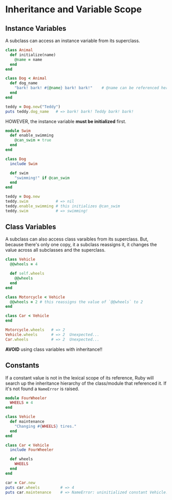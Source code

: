 # Inheritance and Variable Scope

## Instance Variables

A subclass can access an instance variable from its superclass.

```ruby
class Animal
  def initialize(name)
    @name = name
  end
end

class Dog < Animal
  def dog_name
    "bark! bark! #{@name} bark! bark!"    # @name can be referenced here
  end
end

teddy = Dog.new("Teddy")
puts teddy.dog_name   # => bark! bark! Teddy bark! bark!
```

HOWEVER, the instance variable **must be initialized** first.

```ruby
module Swim
  def enable_swimming
    @can_swim = true
  end
end

class Dog
  include Swim

  def swim
    "swimming!" if @can_swim
  end
end

teddy = Dog.new
teddy.swim            # => nil
teddy.enable_swimming # this initializes @can_swim
teddy.swim            # => swimming!
```

## Class Variables

A subclass can also access class varaibles from its superclass. But, because there's only one copy, it a subclass reassigns it, it changes the value across all subclasses and the superclass.

```ruby
class Vehicle
  @@wheels = 4

  def self.wheels
    @@wheels
  end
end

class Motorcycle < Vehicle
  @@wheels = 2 # this reassigns the value of `@@wheels` to 2
end

class Car < Vehicle
end

Motorcycle.wheels   # => 2
Vehicle.wheels      # => 2  Unexpected...
Car.wheels          # => 2  Unexpected...
```

**AVOID** using class variables with inheritance!!

## Constants

If a constant value is not in the lexical scope of its reference, Ruby will search up the inheritance hierarchy of the class/module that referenced it. If it's not found a `NameError` is raised.

```ruby
module FourWheeler
  WHEELS = 4
end

class Vehicle
  def maintenance
    "Changing #{WHEELS} tires."
  end
end

class Car < Vehicle
  include FourWheeler

  def wheels
    WHEELS
  end
end

car = Car.new
puts car.wheels         # => 4
puts car.maintenance    # => NameError: uninitialized constant Vehicle::WHEELS
```
